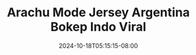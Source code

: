 --- 
title: "Arachu Mode Jersey Argentina Bokep Indo Viral"
description: "video   Arachu Mode Jersey Argentina Bokep Indo Viral terbaru full vidio new"
date: 2024-10-18T05:15:15-08:00
file_code: "stwt7ox4g8tu"
draft: false
cover: "9oepog74aotnfqoj.jpg"
tags: ["Arachu", "Mode", "Jersey", "Argentina", "Bokep", "Indo", "Viral", "bokep-indo", "bokep-viral", "bokep-ig"]
length: 251
fld_id: "1483117"
foldername: "Arachu update"
categories: ["Arachu update"]
views: 0
---